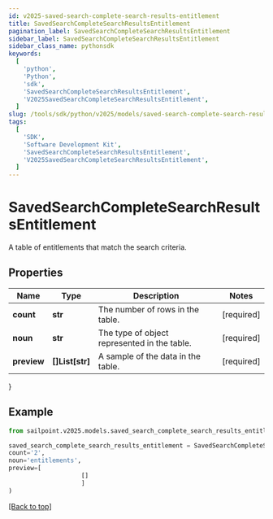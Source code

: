 ```yaml
---
id: v2025-saved-search-complete-search-results-entitlement
title: SavedSearchCompleteSearchResultsEntitlement
pagination_label: SavedSearchCompleteSearchResultsEntitlement
sidebar_label: SavedSearchCompleteSearchResultsEntitlement
sidebar_class_name: pythonsdk
keywords:
  [
    'python',
    'Python',
    'sdk',
    'SavedSearchCompleteSearchResultsEntitlement',
    'V2025SavedSearchCompleteSearchResultsEntitlement',
  ]
slug: /tools/sdk/python/v2025/models/saved-search-complete-search-results-entitlement
tags:
  [
    'SDK',
    'Software Development Kit',
    'SavedSearchCompleteSearchResultsEntitlement',
    'V2025SavedSearchCompleteSearchResultsEntitlement',
  ]
---
```


# SavedSearchCompleteSearchResultsEntitlement

A table of entitlements that match the search criteria.

## Properties

| Name | Type | Description | Notes |
| --- | --- | --- | --- |
| **count** | **str** | The number of rows in the table. | [required] |
| **noun** | **str** | The type of object represented in the table. | [required] |
| **preview** | **[]List[str]** | A sample of the data in the table. | [required] |

}

## Example

```python
from sailpoint.v2025.models.saved_search_complete_search_results_entitlement import SavedSearchCompleteSearchResultsEntitlement

saved_search_complete_search_results_entitlement = SavedSearchCompleteSearchResultsEntitlement(
count='2',
noun='entitlements',
preview=[
                    []
                    ]
)

```

[[Back to top]](#)
